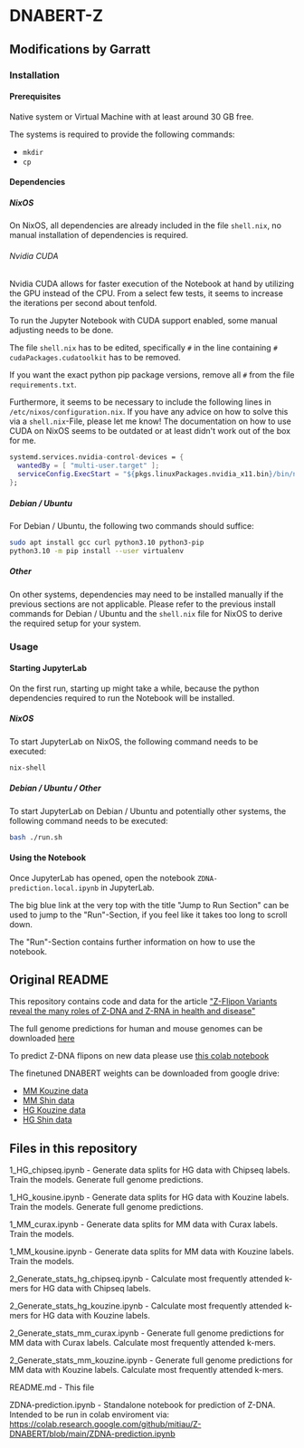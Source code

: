 # DNABERT-Z

## Modifications by Garratt

### Installation

#### Prerequisites

Native system or Virtual Machine with at least around 30 GB free.

The systems is required to provide the following commands:

- `mkdir`
- `cp`

#### Dependencies

##### NixOS

On NixOS, all dependencies are already included in the file `shell.nix`, no manual installation of dependencies is required.

###### Nvidia CUDA

Nvidia CUDA allows for faster execution of the Notebook at hand by utilizing the GPU instead of the CPU. From a select few tests, it seems to increase the iterations per second about tenfold.

To run the Jupyter Notebook with CUDA support enabled, some manual adjusting needs to be done.

The file `shell.nix` has to be edited, specifically `#` in the line containing `#    cudaPackages.cudatoolkit` has to be removed.

If you want the exact python pip package versions, remove all `#` from the file `requirements.txt`.

Furthermore, it seems to be necessary to include the following lines in `/etc/nixos/configuration.nix`.
If you have any advice on how to solve this via a `shell.nix`-File, please let me know! The documentation on how to use CUDA on NixOS seems to be outdated or at least didn't work out of the box for me.

```nix
systemd.services.nvidia-control-devices = {
  wantedBy = [ "multi-user.target" ];
  serviceConfig.ExecStart = "${pkgs.linuxPackages.nvidia_x11.bin}/bin/nvidia-smi";
};
```

##### Debian / Ubuntu

For Debian / Ubuntu, the following two commands should suffice:

```sh
sudo apt install gcc curl python3.10 python3-pip
python3.10 -m pip install --user virtualenv
```

##### Other

On other systems, dependencies may need to be installed manually if the previous sections are not applicable. Please refer to the previous install commands for Debian / Ubuntu and the `shell.nix` file for NixOS to derive the required setup for your system.

### Usage

#### Starting JupyterLab

On the first run, starting up might take a while, because the python dependencies required to run the Notebook will be installed.

##### NixOS

To start JupyterLab on NixOS, the following command needs to be executed:

```sh
nix-shell
```

##### Debian / Ubuntu / Other

To start JupyterLab on Debian / Ubuntu and potentially other systems, the following command needs to be executed:

```sh
bash ./run.sh
```

#### Using the Notebook

Once JupyterLab has opened, open the notebook `ZDNA-prediction.local.ipynb` in JupyterLab.

The big blue link at the very top with the title "Jump to Run Section" can be used to jump to the "Run"-Section, if you feel like it takes too long to scroll down.

The "Run"-Section contains further information on how to use the notebook.

## Original README

This repository contains code and data for the article ["Z-Flipon Variants reveal the many roles of Z-DNA and Z-RNA in health and disease"](https://www.biorxiv.org/content/10.1101/2023.01.12.523822v1.abstract)

The full genome predictions for human and mouse genomes can be downloaded [here](https://github.com/mitiau/Z-DNABERT/tree/main/beds)

To predict Z-DNA flipons on new data please use [this colab notebook](https://colab.research.google.com/github/mitiau/Z-DNABERT/blob/main/ZDNA-prediction.ipynb)

The finetuned DNABERT weights can be downloaded from google drive:
- [MM Kouzine data](https://drive.google.com/drive/folders/1JXJc9G6BQUIpvjATthv9Xyyp2uVRPz-h?usp=share_link)
- [MM Shin data](https://drive.google.com/drive/folders/1fvTX1MHq7Gn80SYa7ibqQEHMbvsT5cHl?usp=share_link)
- [HG Kouzine data](https://drive.google.com/drive/folders/1FbM8fDTWQ5hYLQVWv7F9okNE9DlXY7kY?usp=share_link)
- [HG Shin data](https://drive.google.com/drive/folders/1-3Ntyyjp-JfJ_V2ZXORedCDihAgckRQV?usp=share_link)

## Files in this repository

1_HG_chipseq.ipynb - Generate data splits for HG data with Chipseq labels. Train the models. Generate full genome predictions.

1_HG_kousine.ipynb - Generate data splits for HG data with Kouzine labels. Train the models. Generate full genome predictions.

1_MM_curax.ipynb - Generate data splits for MM data with Curax labels. Train the models.

1_MM_kousine.ipynb - Generate data splits for MM data with Kouzine labels. Train the models.

2_Generate_stats_hg_chipseq.ipynb - Calculate most frequently attended k-mers for HG data with Chipseq labels.

2_Generate_stats_hg_kouzine.ipynb - Calculate most frequently attended k-mers for HG data with Kouzine labels.

2_Generate_stats_mm_curax.ipynb - Generate full genome predictions for MM data with Curax labels. Calculate most frequently attended k-mers.

2_Generate_stats_mm_kouzine.ipynb - Generate full genome predictions for MM data with Kouzine labels. Calculate most frequently attended k-mers.

README.md - This file

ZDNA-prediction.ipynb - Standalone notebook for prediction of Z-DNA. Intended to be run in colab enviroment via: https://colab.research.google.com/github/mitiau/Z-DNABERT/blob/main/ZDNA-prediction.ipynb
